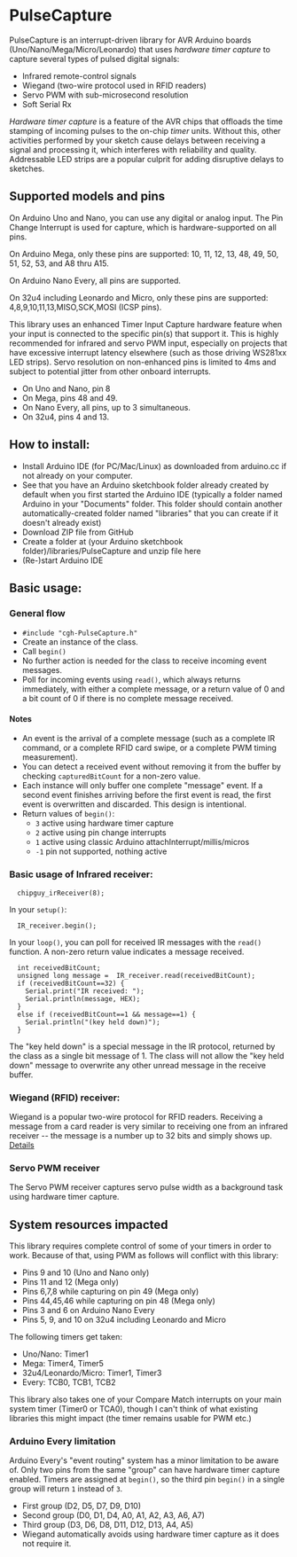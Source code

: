 # PulseCapture

PulseCapture is an interrupt-driven library for AVR Arduino boards (Uno/Nano/Mega/Micro/Leonardo)
that uses *hardware timer capture* to capture several types of pulsed digital signals:

* Infrared remote-control signals
* Wiegand (two-wire protocol used in RFID readers)
* Servo PWM with sub-microsecond resolution
* Soft Serial Rx

*Hardware timer capture* is a feature of the AVR chips that offloads the time stamping of incoming pulses
to the on-chip *timer* units.  Without this, other activities performed by your sketch cause delays between
receiving a signal and processing it, which interferes with reliability and quality.  Addressable LED
strips are a popular culprit for adding disruptive delays to sketches.

## Supported models and pins
On Arduino Uno and Nano, you can use any digital or analog input.  The Pin Change Interrupt is used for capture, which is hardware-supported on all pins.

On Arduino Mega, only these pins are supported: 10, 11, 12, 13, 48, 49, 50, 51, 52, 53, and A8 thru A15.

On Arduino Nano Every, all pins are supported.

On 32u4 including Leonardo and Micro, only these pins are supported: 4,8,9,10,11,13,MISO,SCK,MOSI (ICSP pins).

This library uses an enhanced Timer Input Capture hardware feature when your input is connected to the specific pin(s) that support it.  This is highly recommended for infrared and servo PWM input, especially on projects that have excessive interrupt latency elsewhere (such as those driving WS281xx LED strips).  Servo resolution on non-enhanced pins is limited to 4ms and subject to potential jitter from other onboard interrupts.

* On Uno and Nano, pin 8
* On Mega, pins 48 and 49.
* On Nano Every, all pins, up to 3 simultaneous.
* On 32u4, pins 4 and 13.

## How to install:

* Install Arduino IDE (for PC/Mac/Linux) as downloaded from arduino.cc if not already on your computer.
* See that you have an Arduino sketchbook folder already created by default when you first started the Arduino IDE (typically a folder named Arduino in your "Documents" folder.  This folder should contain another automatically-created folder named "libraries" that you can create if it doesn't already exist)
* Download ZIP file from GitHub
* Create a folder at (your Arduino sketchbook folder)/libraries/PulseCapture and unzip file here
* (Re-)start Arduino IDE

## Basic usage:
### General flow

* ```#include "cgh-PulseCapture.h"```
* Create an instance of the class.
* Call ```begin()```
* No further action is needed for the class to receive incoming event messages.
* Poll for incoming events using ```read()```, which always returns immediately, with either a complete message, or a return value of 0 and a bit count of 0 if there is no complete message received.

#### Notes
* An event is the arrival of a complete message (such as a complete IR command, or a complete RFID card swipe, or a complete PWM timing measurement).
* You can detect a received event without removing it from the buffer by checking ```capturedBitCount``` for a non-zero value.
* Each instance will only buffer one complete "message" event.  If a second event finishes arriving before the first event is read, the first event is overwritten and discarded.  This design is intentional.
* Return values of ```begin()```: 
  * ```3``` active using hardware timer capture 
  * ```2``` active using pin change interrupts
  * ```1``` active using classic Arduino attachInterrupt/millis/micros
  * ```-1``` pin not supported, nothing active

### Basic usage of Infrared receiver:

```
  chipguy_irReceiver(8);
```
In your ```setup()```:
```
  IR_receiver.begin();
```
In your ```loop()```, you can poll for received IR messages with the ```read()``` function.  A non-zero return value indicates a message received.

```  
  int receivedBitCount;
  unsigned long message =  IR_receiver.read(receivedBitCount);
  if (receivedBitCount==32) {
    Serial.print("IR received: ");
    Serial.println(message, HEX);
  }
  else if (receivedBitCount==1 && message==1) {
    Serial.println("(key held down)");    
  }
```

The "key held down" is a special message in the IR protocol, returned by the class as a single bit message of 1.
The class will not allow the "key held down" message to overwrite any other unread message in the receive buffer.

### Wiegand (RFID) receiver:

Wiegand is a popular two-wire protocol for RFID readers.  Receiving a message from a card reader is very similar
to receiving one from an infrared receiver -- the message is a number up to 32 bits and simply shows up.
[Details](docs/Wiegand.md)


### Servo PWM receiver

The Servo PWM receiver captures servo pulse width as a background task using hardware timer capture.


## System resources impacted

This library requires complete control of some of your timers in order to work.  Because of that, using PWM as follows will conflict with this library:

* Pins 9 and 10 (Uno and Nano only)
* Pins 11 and 12 (Mega only)
* Pins 6,7,8 while capturing on pin 49 (Mega only)
* Pins 44,45,46 while capturing on pin 48 (Mega only)
* Pins 3 and 6 on Arduino Nano Every
* Pins 5, 9, and 10 on 32u4 including Leonardo and Micro

The following timers get taken:
* Uno/Nano: Timer1
* Mega: Timer4, Timer5
* 32u4/Leonardo/Micro: Timer1, Timer3
* Every: TCB0, TCB1, TCB2

This library also takes one of your Compare Match interrupts on your main system timer (Timer0 or TCA0), though I can't think of what existing libraries this might impact (the timer remains usable for PWM etc.)

### Arduino Every limitation
Arduino Every's "event routing" system has a minor limitation to be aware of.  Only two pins from the same "group" can have hardware timer capture enabled.  Timers are assigned at ```begin()```, so the third pin ```begin()``` in a single group will return ```1``` instead of ```3```.
* First group (D2, D5, D7, D9, D10)
* Second group (D0, D1, D4, A0, A1, A2, A3, A6, A7)
* Third group (D3, D6, D8, D11, D12, D13, A4, A5)
* Wiegand automatically avoids using hardware timer capture as it does not require it.



